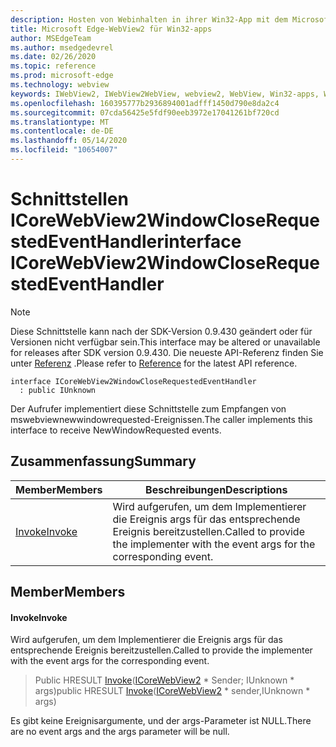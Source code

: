 ```yaml
---
description: Hosten von Webinhalten in ihrer Win32-App mit dem Microsoft Edge WebView2-Steuerelement
title: Microsoft Edge-WebView2 für Win32-apps
author: MSEdgeTeam
ms.author: msedgedevrel
ms.date: 02/26/2020
ms.topic: reference
ms.prod: microsoft-edge
ms.technology: webview
keywords: IWebView2, IWebView2WebView, webview2, WebView, Win32-apps, Win32, Edge, ICoreWebView2, ICoreWebView2Host, Browser-Steuerelement, Edge-HTML
ms.openlocfilehash: 160395777b2936894001adfff1450d790e8da2c4
ms.sourcegitcommit: 07cda56425e5fdf90eeb3972e17041261bf720cd
ms.translationtype: MT
ms.contentlocale: de-DE
ms.lasthandoff: 05/14/2020
ms.locfileid: "10654007"
---
```

# <span data-ttu-id="10e79-104">Schnittstellen ICoreWebView2WindowCloseRequestedEventHandler</span><span class="sxs-lookup"><span data-stu-id="10e79-104">interface ICoreWebView2WindowCloseRequestedEventHandler</span></span> 

> [!NOTE]
> <span data-ttu-id="10e79-105">Diese Schnittstelle kann nach der SDK-Version 0.9.430 geändert oder für Versionen nicht verfügbar sein.</span><span class="sxs-lookup"><span data-stu-id="10e79-105">This interface may be altered or unavailable for releases after SDK version 0.9.430.</span></span> <span data-ttu-id="10e79-106">Die neueste API-Referenz finden Sie unter [Referenz](../../../webview2-api-reference.md) .</span><span class="sxs-lookup"><span data-stu-id="10e79-106">Please refer to [Reference](../../../webview2-api-reference.md) for the latest API reference.</span></span>

```
interface ICoreWebView2WindowCloseRequestedEventHandler
  : public IUnknown
```

<span data-ttu-id="10e79-107">Der Aufrufer implementiert diese Schnittstelle zum Empfangen von mswebviewnewwindowrequested-Ereignissen.</span><span class="sxs-lookup"><span data-stu-id="10e79-107">The caller implements this interface to receive NewWindowRequested events.</span></span>

## <span data-ttu-id="10e79-108">Zusammenfassung</span><span class="sxs-lookup"><span data-stu-id="10e79-108">Summary</span></span>

 <span data-ttu-id="10e79-109">Member</span><span class="sxs-lookup"><span data-stu-id="10e79-109">Members</span></span>                        | <span data-ttu-id="10e79-110">Beschreibungen</span><span class="sxs-lookup"><span data-stu-id="10e79-110">Descriptions</span></span>
--------------------------------|---------------------------------------------
[<span data-ttu-id="10e79-111">Invoke</span><span class="sxs-lookup"><span data-stu-id="10e79-111">Invoke</span></span>](#invoke) | <span data-ttu-id="10e79-112">Wird aufgerufen, um dem Implementierer die Ereignis args für das entsprechende Ereignis bereitzustellen.</span><span class="sxs-lookup"><span data-stu-id="10e79-112">Called to provide the implementer with the event args for the corresponding event.</span></span>

## <span data-ttu-id="10e79-113">Member</span><span class="sxs-lookup"><span data-stu-id="10e79-113">Members</span></span>

#### <span data-ttu-id="10e79-114">Invoke</span><span class="sxs-lookup"><span data-stu-id="10e79-114">Invoke</span></span> 

<span data-ttu-id="10e79-115">Wird aufgerufen, um dem Implementierer die Ereignis args für das entsprechende Ereignis bereitzustellen.</span><span class="sxs-lookup"><span data-stu-id="10e79-115">Called to provide the implementer with the event args for the corresponding event.</span></span>

> <span data-ttu-id="10e79-116">Public HRESULT [Invoke](#invoke)([ICoreWebView2](ICoreWebView2.md) \* Sender; IUnknown \* args)</span><span class="sxs-lookup"><span data-stu-id="10e79-116">public HRESULT [Invoke](#invoke)([ICoreWebView2](ICoreWebView2.md) \* sender,IUnknown \* args)</span></span>

<span data-ttu-id="10e79-117">Es gibt keine Ereignisargumente, und der args-Parameter ist NULL.</span><span class="sxs-lookup"><span data-stu-id="10e79-117">There are no event args and the args parameter will be null.</span></span>


